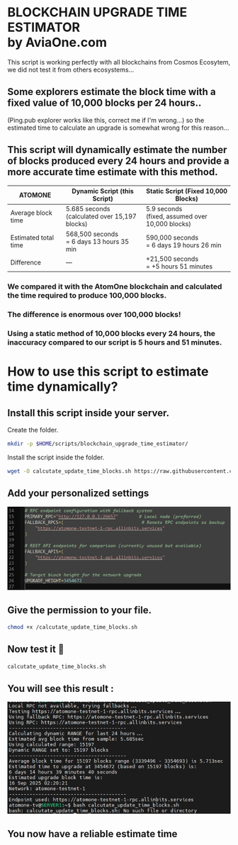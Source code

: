 # BLOCKCHAIN UPGRADE TIME ESTIMATOR<br>by AviaOne.com 
This script is working perfectly with all blockchains from Cosmos Ecosytem, we did not test it from others ecosystems...
## Some explorers estimate the block time with a fixed value of 10,000 blocks per 24 hours.. 
(Ping.pub explorer works like this, correct me if I'm wrong...) so the estimated time to calculate an upgrade is somewhat wrong for this reason...

## This script will dynamically estimate the number of blocks produced every 24 hours and provide a more accurate time estimate with this method.

|   ATOMONE                  | Dynamic Script (this Script)             | Static Script (Fixed 10,000 Blocks)                 |
|---------------------|----------------------------------------|-----------------------------------------------------|
| Average block time  | 5.685 seconds<br>(calculated over 15,197 blocks) | 5.9 seconds<br>(fixed, assumed over 10,000 blocks)     |
| Estimated total time| 568,500 seconds<br>= 6 days 13 hours 35 min| 590,000 seconds<br>= 6 days 19 hours 26 min             |
| Difference          | —                                      | +21,500 seconds<br>= +5 hours 51 minutes                 |
###  We compared it with the AtomOne blockchain and calculated the time required to produce 100,000 blocks.
### The difference is enormous over 100,000 blocks!
### Using a static method of 10,000 blocks every 24 hours, the inaccuracy compared to our script is 5 hours and 51 minutes.

# How to use this script to estimate time dynamically?
## Install this script inside your server.
Create the folder.
```sh
mkdir -p $HOME/scripts/blockchain_upgrade_time_estimator/
```
Install the script inside the folder.
```sh
wget -O calcutate_update_time_blocks.sh https://raw.githubusercontent.com/aviaone/scripts/main/blockchain_upgrade_time_estimator/calcutate_update_time_blocks.sh
```
## Add your personalized settings
![image](https://github.com/AviaOne/pictures/blob/main/screenshot.2025-09-09%20(8).jpg?raw=true)

## Give the permission to your file.
```sh
chmod +x /calcutate_update_time_blocks.sh
```

## Now test it :rocket:
```sh
calcutate_update_time_blocks.sh
```
## You will see this result :
![image](https://github.com/AviaOne/pictures/blob/main/screenshot.2025-09-09%20(9).jpg?raw=true?raw=true)

## You now have a reliable estimate time

